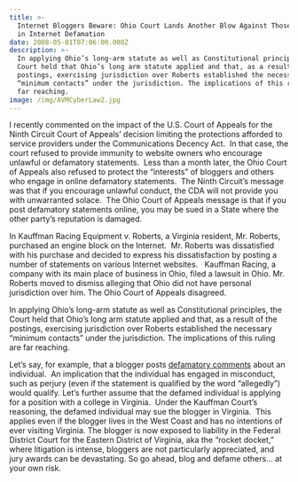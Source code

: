 ```yaml
---
title: >-
  Internet Bloggers Beware: Ohio Court Lands Another Blow Against Those Engaging
  in Internet Defamation
date: 2008-05-01T07:06:00.000Z
description: >-
  In applying Ohio’s long-arm statute as well as Constitutional principles, the
  Court held that Ohio’s long arm statute applied and that, as a result of the
  postings, exercising jurisdiction over Roberts established the necessary
  “minimum contacts” under the jurisdiction. The implications of this ruling are
  far reaching.
image: /img/AVMCyberLaw2.jpg
---
```

I recently commented on the impact of the U.S. Court of Appeals for the Ninth Circuit Court of Appeals’ decision limiting the protections afforded to service providers under the Communications Decency Act.&nbsp; In that case, the court refused to provide immunity to website owners who encourage unlawful or defamatory statements.&nbsp; Less than a month later, the Ohio Court of Appeals also refused to protect the “interests” of bloggers and others who engage in online defamatory statements.&nbsp; The Ninth Circuit’s message was that if you encourage unlawful conduct, the CDA will not provide you with unwarranted solace.&nbsp; The Ohio Court of Appeals message is that if you post defamatory statements online, you may be sued in a State where the other party’s reputation is damaged.

In Kauffman Racing Equipment v. Roberts, a Virginia resident, Mr. Roberts, purchased an engine block on the Internet.&nbsp; Mr. Roberts was dissatisfied with his purchase and decided to express his dissatisfaction by posting a number of statements on various Internet websites.&nbsp;&nbsp; Kauffman Racing, a company with its main place of business in Ohio, filed a lawsuit in Ohio. Mr. Roberts moved to dismiss alleging that Ohio did not have personal jurisdiction over him. The Ohio Court of Appeals disagreed.

In applying Ohio’s long-arm statute as well as Constitutional principles, the Court held that Ohio’s long arm statute applied and that, as a result of the postings, exercising jurisdiction over Roberts established the necessary “minimum contacts” under the jurisdiction. The implications of this ruling are far reaching.

Let’s say, for example, that a blogger posts <a href="http://www.cyberdefamationlawyer.com/" target="_blank" rel="nofollow" >defamatory comments</a>&nbsp;about an individual.&nbsp; An implication that the individual has engaged in misconduct, such as perjury (even if the statement is qualified by the word “allegedly”) would qualify. Let’s further assume that the defamed individual is applying for a position with a college in Virginia.&nbsp; Under the Kauffman Court’s reasoning, the defamed individual may sue the blogger in Virginia.&nbsp; This applies even if the blogger lives in the West Coast and has no intentions of ever visiting Virginia. The blogger is now exposed to liability in the Federal District Court for the Eastern District of Virginia, aka the “rocket docket,” where litigation is intense, bloggers are not particularly appreciated, and jury awards can be devastating.  So go ahead, blog and defame others… at your own risk.
